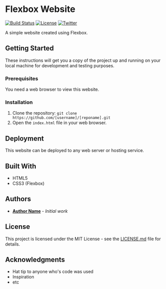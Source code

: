 # Flexbox Website

[![Build Status](https://img.shields.io/travis/[username]/[reponame]/master.svg?style=flat-square)](https://travis-ci.org/[username]/[reponame])
[![License](https://img.shields.io/badge/license-MIT-blue.svg?style=flat-square)](https://github.com/[username]/[reponame]/blob/master/LICENSE.md)
[![Twitter](https://img.shields.io/twitter/url/https/github.com/[username]/[reponame].svg?style=social&label=Follow%21%40[twitterhandle]&logo=twitter)](https://twitter.com/intent/follow?screen_name=[twitterhandle])

A simple website created using Flexbox.

## Getting Started

These instructions will get you a copy of the project up and running on your local machine for development and testing purposes.

### Prerequisites

You need a web browser to view this website.

### Installation

1. Clone the repository: `git clone https://github.com/[username]/[reponame].git`
2. Open the `index.html` file in your web browser.

## Deployment

This website can be deployed to any web server or hosting service.

## Built With

* HTML5
* CSS3 (Flexbox)

## Authors

* **[Author Name](https://github.com/[username])** - *Initial work*

## License

This project is licensed under the MIT License - see the [LICENSE.md](LICENSE.md) file for details.

## Acknowledgments

* Hat tip to anyone who's code was used
* Inspiration
* etc
